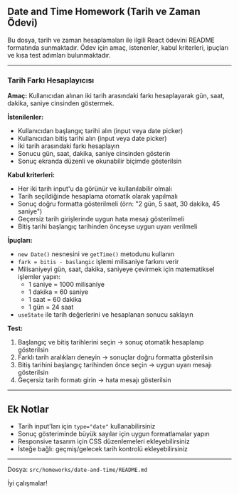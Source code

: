## Date and Time Homework (Tarih ve Zaman Ödevi)

Bu dosya, tarih ve zaman hesaplamaları ile ilgili React ödevini README formatında sunmaktadır. Ödev için amaç, istenenler, kabul kriterleri, ipuçları ve kısa test adımları bulunmaktadır.

---

### Tarih Farkı Hesaplayıcısı

**Amaç:** Kullanıcıdan alınan iki tarih arasındaki farkı hesaplayarak gün, saat, dakika, saniye cinsinden göstermek.

**İstenilenler:**

- Kullanıcıdan başlangıç tarihi alın (input veya date picker)
- Kullanıcıdan bitiş tarihi alın (input veya date picker)
- İki tarih arasındaki farkı hesaplayın
- Sonucu gün, saat, dakika, saniye cinsinden gösterin
- Sonuç ekranda düzenli ve okunabilir biçimde gösterilsin

**Kabul kriterleri:**

- Her iki tarih input'u da görünür ve kullanılabilir olmalı
- Tarih seçildiğinde hesaplama otomatik olarak yapılmalı
- Sonuç doğru formatta gösterilmeli (örn: "2 gün, 5 saat, 30 dakika, 45 saniye")
- Geçersiz tarih girişlerinde uygun hata mesajı gösterilmeli
- Bitiş tarihi başlangıç tarihinden önceyse uygun uyarı verilmeli

**İpuçları:**

- `new Date()` nesnesini ve `getTime()` metodunu kullanın
- `fark = bitis - baslangic` işlemi milisaniye farkını verir
- Milisaniyeyi gün, saat, dakika, saniyeye çevirmek için matematiksel işlemler yapın:
  - 1 saniye = 1000 milisaniye
  - 1 dakika = 60 saniye
  - 1 saat = 60 dakika
  - 1 gün = 24 saat
- `useState` ile tarih değerlerini ve hesaplanan sonucu saklayın

**Test:**

1. Başlangıç ve bitiş tarihlerini seçin → sonuç otomatik hesaplanıp gösterilsin
2. Farklı tarih aralıkları deneyin → sonuçlar doğru formatta gösterilsin
3. Bitiş tarihini başlangıç tarihinden önce seçin → uygun uyarı mesajı gösterilsin
4. Geçersiz tarih formatı girin → hata mesajı gösterilsin

---

## Ek Notlar

- Tarih input'ları için `type="date"` kullanabilirsiniz
- Sonuç gösteriminde büyük sayılar için uygun formatlamalar yapın
- Responsive tasarım için CSS düzenlemeleri ekleyebilirsiniz
- İsteğe bağlı: geçmiş/gelecek tarih kontrolü ekleyebilirsiniz

---

Dosya: `src/homeworks/date-and-time/README.md`

İyi çalışmalar!